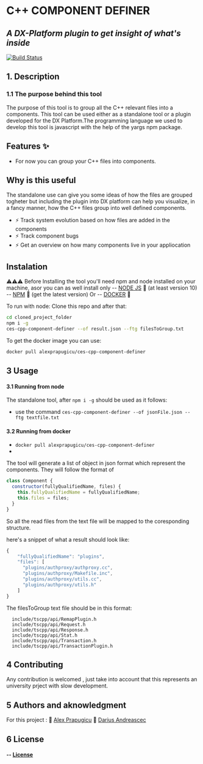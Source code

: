 # C++ COMPONENT DEFINER
## _A DX-Platform plugin to get insight of what's inside_



[![Build Status](https://travis-ci.org/joemccann/dillinger.svg?branch=master)](https://travis-ci.org/joemccann/dillinger)

## 1. Description
### 1.1 The purpose behind this tool 

The purpose of this tool is to group all the C++ relevant files into a components. This tool can be used either as a standalone tool or a plugin developed for the DX Platform.The programming language we used to develop this tool is javascript with the help of the yargs npm package.


## Features ✨

- For now you can group your C++ files into components. 

## Why is this useful

The standalone use can give you some ideas of how the files are grouped togheter but including the plugin into DX platform can help you visualize, in a fancy manner, how the C++ files group into well defined components.

- ⚡  Track system evolution based on how files are added in the components
- ⚡  Track  component bugs 
- ⚡  Get an overview  on how many components live in your appliocation

## Instalation

⚠️⚠️⚠️ Before Installing the tool you'll need npm and node installed on your machine, asor you can as well install only 
 -- [NODE JS](https://nodejs.org/en/) 🔎 (at least version 10)
 -- [NPM](https://www.npmjs.com/) 🔎 (get the latest version)
Or
 -- [DOCKER](https://www.docker.com/) 🔎

To run with node:
Clone this repo and after that:
```sh
cd cloned_project_folder
npm i -g
ces-cpp-component-definer --of result.json --ftg filesToGroup.txt
```

To get the docker image you can use: 
```sh
docker pull alexprapugicu/ces-cpp-component-definer
```
## 3 Usage

#### 3.1 Running from node
The standalone tool, after ```npm i -g``` should be used as it follows:
- use the command ```ces-cpp-component-definer --of jsonFile.json --ftg textfile.txt```

#### 3.2 Running from docker
 - ```docker pull alexprapugicu/ces-cpp-component-definer```
 - 

The tool will generate a list of object in json format which represent the components. They will follow the format of 
```javascript
class Component {
  constructor(fullyQualifiedName, files) {
    this.fullyQualifiedName = fullyQualifiedName;
    this.files = files;
  }
}
```
So all the read files from the text file will be mapped to the coresponding structure.

here's a snippet of what a result should look like: 
```javascript
{
    "fullyQualifiedName": "plugins",
    "files": [
      "plugins/authproxy/authproxy.cc",
      "plugins/authproxy/Makefile.inc",
      "plugins/authproxy/utils.cc",
      "plugins/authproxy/utils.h"
    ]
}
```

The filesToGroup text file should be in this format: 

```text
  include/tscpp/api/RemapPlugin.h
  include/tscpp/api/Request.h
  include/tscpp/api/Response.h
  include/tscpp/api/Stat.h
  include/tscpp/api/Transaction.h
  include/tscpp/api/TransactionPlugin.h
```


## 4 Contributing
Any contribution is welcomed , just take into account that this represents an university prject with slow development.

## 5 Authors and aknowledgment
For this project :
🔔 [Alex Prapugicu](https://github.com/AlexPrapugicu)
🔔 [Darius Andreascec](https://github.com/dariusandreascec)

## 6 License

#### -- [License]()
